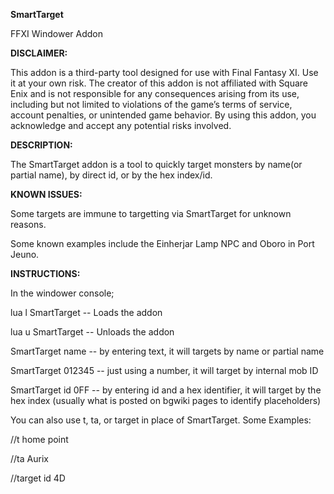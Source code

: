 **SmartTarget**

FFXI Windower Addon

**DISCLAIMER:**

This addon is a third-party tool designed for use with Final Fantasy XI. Use it at your own risk. The creator of this addon is not affiliated with Square Enix and is not responsible for any consequences arising from its use, including but not limited to violations of the game’s terms of service, account penalties, or unintended game behavior. By using this addon, you acknowledge and accept any potential risks involved.

**DESCRIPTION:**

The SmartTarget addon is a tool to quickly target monsters by name(or partial name), by direct id, or by the hex index/id.

**KNOWN ISSUES:**

Some targets are immune to targetting via SmartTarget for unknown reasons.

Some known examples include the Einherjar Lamp NPC and Oboro in Port Jeuno.


**INSTRUCTIONS:**

In the windower console;

lua l SmartTarget -- Loads the addon

lua u SmartTarget -- Unloads the addon

SmartTarget name -- by entering text, it will targets by name or partial name

SmartTarget 012345 -- just using a number, it will target by internal mob ID

SmartTarget id 0FF -- by entering id and a hex identifier, it will target by the hex index (usually what is posted on bgwiki pages to identify placeholders)

You can also use t, ta, or target in place of SmartTarget. Some Examples:

//t home point

//ta Aurix

//target id 4D
